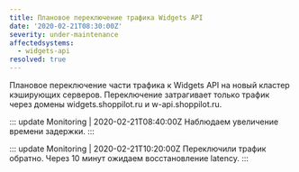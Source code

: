 ```yaml
---
title: Плановое переключение трафика Widgets API
date: '2020-02-21T08:30:00Z'
severity: under-maintenance
affectedsystems:
  - widgets-api
resolved: true
---
```

Плановое переключение части трафика к Widgets API на новый кластер кэширующих серверов.
Переключение затрагивает только трафик через домены widgets.shoppilot.ru и w-api.shoppilot.ru.

::: update Monitoring | 2020-02-21T08:40:00Z
Наблюдаем увеличение времени задержки.
:::

::: update Monitoring | 2020-02-21T10:20:00Z
Переключили трафик обратно. Через 10 минут ожидаем восстановление latency.
:::

<!--- language code: ru -->
